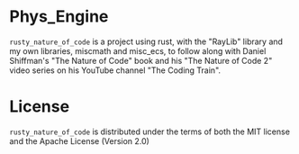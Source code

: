 # Phys_Engine
`rusty_nature_of_code` is a project using rust, with the "RayLib" library and my own libraries, miscmath and misc_ecs, to follow along with Daniel Shiffman's "The Nature of Code" book and his "The Nature of Code 2" video series on his YouTube channel "The Coding Train".
# License
`rusty_nature_of_code` is distributed under the terms of both the MIT license and the Apache License (Version 2.0)